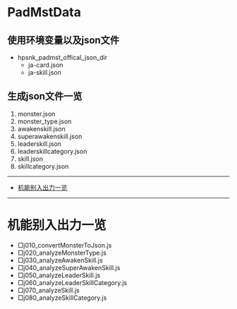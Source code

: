 # PadMstData

## 使用环境变量以及json文件

* hpsnk_padmst_offical_json_dir
    * ja-card.json
    * ja-skill.json

## 生成json文件一览

1. monster.json
2. monster_type.json
3. awakenskill.json
4. superawakenskill.json
5. leaderskill.json
6. leaderskillcategory.json
7. skill.json
8. skillcategory.json

----

* [机能别入出力一览](./docs/010_IF.md)

----

# 机能别入出力一览

* □j010_convertMonsterToJson.js
* □j020_analyzeMonsterType.js
* □j030_analyzeAwakenSkill.js
* □j040_analyzeSuperAwakenSkill.js
* □j050_analyzeLeaderSkill.js
* □j060_analyzeLeaderSkillCategory.js
* □j070_analyzeSkill.js
* □j080_analyzeSkillCategory.js